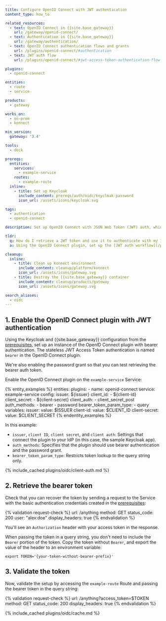 ```yaml
---
title: Configure OpenID Connect with JWT authentication
content_type: how_to

related_resources:
  - text: OpenID Connect in {{site.base_gateway}}
    url: /gateway/openid-connect/
  - text: Authentication in {{site.base_gateway}}
    url: /gateway/authentication/
  - text: OpenID Connect authentication flows and grants
    url: /plugins/openid-connect/#authentication
  - text: JWT auth flow
    url: /plugins/openid-connect/#jwt-access-token-authentication-flow

plugins:
  - openid-connect

entities:
  - route
  - service

products:
  - gateway

works_on:
  - on-prem
  - konnect

min_version:
  gateway: '3.4'

tools:
  - deck

prereqs:
  entities:
    services:
      - example-service
    routes:
      - example-route
  inline:
    - title: Set up Keycloak
      include_content: prereqs/auth/oidc/keycloak-password
      icon_url: /assets/icons/keycloak.svg

tags:
  - authentication
  - openid-connect

description: Set up OpenID Connect with JSON Web Token (JWT) auth, which uses a bearer token for authentication with the IdP.

tldr:
  q: How do I retrieve a JWT token and use it to authenticate with my IdP?
  a: Using the OpenID Connect plugin, set up the [JWT auth workflow](/plugins/openid-connect/#jwt-access-token-authentication-flow) to connect to an identity provider (IdP) and use the validated token to access the upstream service.

cleanup:
  inline:
    - title: Clean up Konnect environment
      include_content: cleanup/platform/konnect
      icon_url: /assets/icons/gateway.svg
    - title: Destroy the {{site.base_gateway}} container
      include_content: cleanup/products/gateway
      icon_url: /assets/icons/gateway.svg

search_aliases:
  - oidc
---
```


## 1. Enable the OpenID Connect plugin with JWT authentication

Using the Keycloak and {{site.base_gateway}} configuration from the [prerequisites](#prerequisites), 
set up an instance of the OpenID Connect plugin with bearer authentication. The stateless JWT Access Token authentication is named `bearer` in the OpenID Connect plugin.

We're also enabling the password grant so that you can test retrieving the bearer auth token. 

Enable the OpenID Connect plugin on the `example-service` Service:

{% entity_examples %}
entities:
  plugins:
    - name: openid-connect
      service: example-service
      config:
        issuer: ${issuer}
        client_id:
        - ${client-id}
        client_secret:
        - ${client-secret}
        client_auth:
        - client_secret_post
        auth_methods:
        - bearer
        - password
        bearer_token_param_type:
        - query
variables:
  issuer:
    value: $ISSUER
  client-id:
    value: $CLIENT_ID
  client-secret:
    value: $CLIENT_SECRET
{% endentity_examples %}

In this example:
* `issuer`, `client ID`, `client secret`, and `client auth`: Settings that connect the plugin to your IdP (in this case, the sample Keycloak app).
* `auth_methods`: Specifies that the plugin should use bearer authentication and the password grant.
* `bearer_token_param_type`: Restricts token lookup to the query string only.

{% include_cached plugins/oidc/client-auth.md %}

## 2. Retrieve the bearer token

Check that you can recover the token by sending a request to the Service with the basic authentication credentials created in the [prerequisites](#prerequisites):

{% validation request-check %}
url: /anything
method: GET
status_code: 200
user: "alex:doe"
display_headers: true
{% endvalidation %}

You'll see an `Authorization` header with your access token in the response.

When passing the token in a query string, you don't need to include the `Bearer` portion of the token.
Copy the token without `Bearer`, and export the value of the header to an environment variable:

```
export TOKEN='{your-token-without-bearer-prefix}'
```

## 3. Validate the token

Now, validate the setup by accessing the `example-route` Route and passing the bearer token in the query string:

{% validation request-check %}
url: /anything?access_token=$TOKEN
method: GET
status_code: 200
display_headers: true
{% endvalidation %}

{% include_cached plugins/oidc/cache.md %}